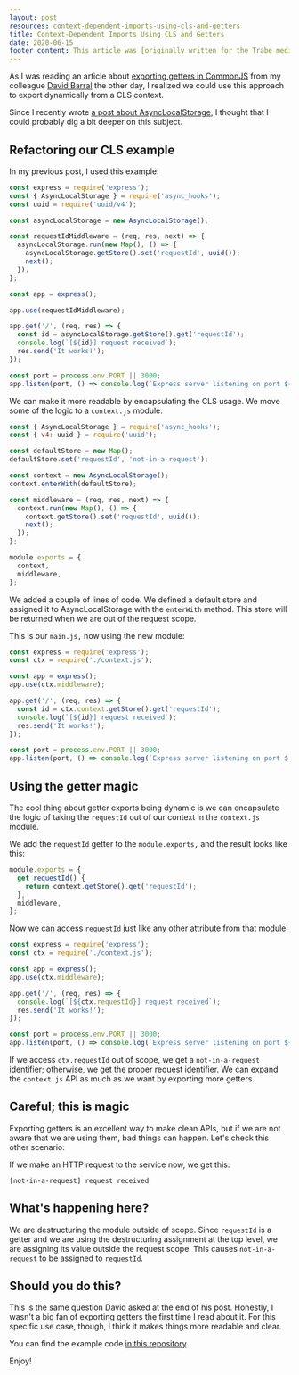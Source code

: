 ```yaml
---
layout: post
resources: context-dependent-imports-using-cls-and-getters
title: Context-Dependent Imports Using CLS and Getters
date: 2020-06-15
footer_content: This article was [originally written for the Trabe medium publication](https://medium.com/trabe/continuation-local-storage-for-easy-context-passing-in-node-js-2461c2120284), a collection of excellent articles written by [the awesome people from trabe.io](https://trabe.io/).
---
```


As I was reading an article about [exporting getters in CommonJS](https://medium.com/trabe/exporting-getters-in-commonjs-modules-dd8f98b7d85e) from my colleague [David Barral](https://medium.com/@david.barral) the other day, I realized we could use this approach to export dynamically from a CLS context.

Since I recently wrote [a post about AsyncLocalStorage](https://rcoedo.com/blog/2020/05/25/async-local-storage-for-easy-context-passing-in-node-js), I thought that I could probably dig a bit deeper on this subject.

## Refactoring our CLS example

In my previous post, I used this example:

```js
const express = require('express');
const { AsyncLocalStorage } = require('async_hooks');
const uuid = require('uuid/v4');

const asyncLocalStorage = new AsyncLocalStorage();

const requestIdMiddleware = (req, res, next) => {
  asyncLocalStorage.run(new Map(), () => {
    asyncLocalStorage.getStore().set('requestId', uuid());
    next();
  });
};

const app = express();

app.use(requestIdMiddleware);

app.get('/', (req, res) => {
  const id = asyncLocalStorage.getStore().get('requestId');
  console.log(`[${id}] request received`);
  res.send('It works!');
});

const port = process.env.PORT || 3000;
app.listen(port, () => console.log(`Express server listening on port ${port}`));
```

We can make it more readable by encapsulating the CLS usage. We move some of the logic to a `context.js` module:

```js
const { AsyncLocalStorage } = require('async_hooks');
const { v4: uuid } = require('uuid');

const defaultStore = new Map();
defaultStore.set('requestId', 'not-in-a-request');

const context = new AsyncLocalStorage();
context.enterWith(defaultStore);

const middleware = (req, res, next) => {
  context.run(new Map(), () => {
    context.getStore().set('requestId', uuid());
    next();
  });
};

module.exports = {
  context,
  middleware,
};
```

We added a couple of lines of code. We defined a default store and assigned it to AsyncLocalStorage with the `enterWith` method. This store will be returned when we are out of the request scope.

This is our `main.js,` now using the new module:

```js
const express = require('express');
const ctx = require('./context.js');

const app = express();
app.use(ctx.middleware);

app.get('/', (req, res) => {
  const id = ctx.context.getStore().get('requestId');
  console.log(`[${id}] request received`);
  res.send('It works!');
});

const port = process.env.PORT || 3000;
app.listen(port, () => console.log(`Express server listening on port ${port}`));
```

## Using the getter magic

The cool thing about getter exports being dynamic is we can encapsulate the logic of taking the `requestId` out of our context in the `context.js` module.

We add the `requestId` getter to the `module.exports,` and the result looks like this:

```js
module.exports = {
  get requestId() {
    return context.getStore().get('requestId');
  },
  middleware,
};
```

Now we can access `requestId` just like any other attribute from that module:

```js
const express = require('express');
const ctx = require('./context.js');

const app = express();
app.use(ctx.middleware);

app.get('/', (req, res) => {
  console.log(`[${ctx.requestId}] request received`);
  res.send('It works!');
});

const port = process.env.PORT || 3000;
app.listen(port, () => console.log(`Express server listening on port ${port}`));
```

If we access `ctx.requestId` out of scope, we get a `not-in-a-request` identifier; otherwise, we get the proper request identifier. We can expand the `context.js` API as much as we want by exporting more getters.

## Careful; this is magic

Exporting getters is an excellent way to make clean APIs, but if we are not aware that we are using them, bad things can happen. Let's check this other scenario:

If we make an HTTP request to the service now, we get this:

```
[not-in-a-request] request received
```

## What's happening here?

We are destructuring the module outside of scope. Since `requestId` is a getter and we are using the destructuring assignment at the top level, we are assigning its value outside the request scope. This causes `not-in-a-request` to be assigned to `requestId`.

## Should you do this?

This is the same question David asked at the end of his post. Honestly, I wasn't a big fan of exporting getters the first time I read about it. For this specific use case, though, I think it makes things more readable and clear.

You can find the example code [in this repository](https://github.com/rcoedo/express-context-dependent-exports).

Enjoy!
